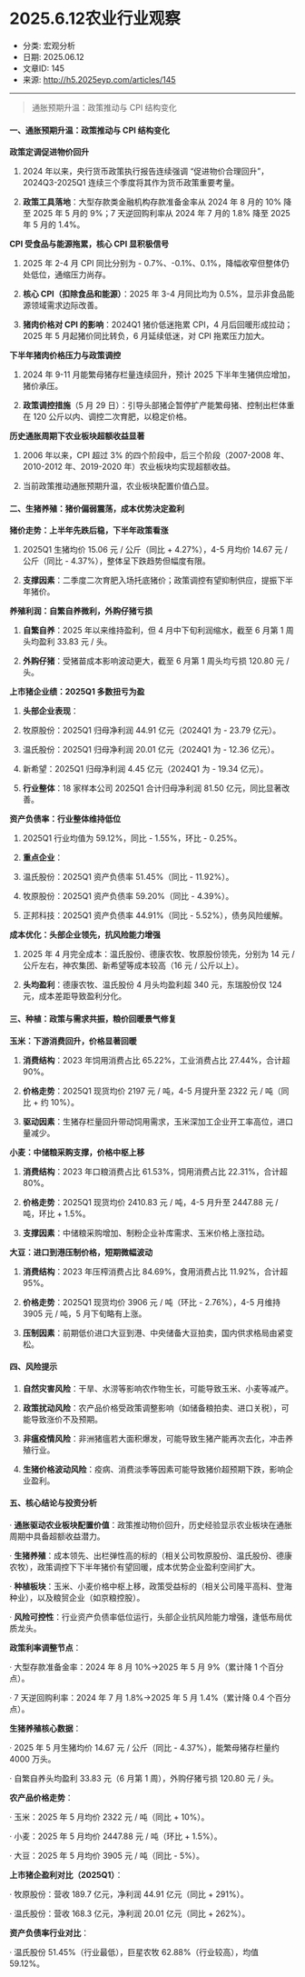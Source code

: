 # 2025.6.12农业行业观察

- 分类: 宏观分析
- 日期: 2025.06.12
- 文章ID: 145
- 来源: http://h5.2025eyp.com/articles/145

---

> 通胀预期升温：政策推动与 CPI 结构变化

#### **一、通胀预期升温：政策推动与 CPI 结构变化**

**政策定调促进物价回升**

1. 2024 年以来，央行货币政策执行报告连续强调 “促进物价合理回升”，2024Q3-2025Q1 连续三个季度将其作为货币政策重要考量。

2. **政策工具落地**：大型存款类金融机构存款准备金率从 2024 年 8 月的 10% 降至 2025 年 5 月的 9%；7 天逆回购利率从 2024 年 7 月的 1.8% 降至 2025 年 5 月的 1.4%。

**CPI 受食品与能源拖累，核心 CPI 显积极信号**

1. 2025 年 2-4 月 CPI 同比分别为 - 0.7%、-0.1%、0.1%，降幅收窄但整体仍处低位，通缩压力尚存。

2. **核心 CPI（扣除食品和能源）**：2025 年 3-4 月同比均为 0.5%，显示非食品能源领域需求边际改善。

3. **猪肉价格对 CPI 的影响**：2024Q1 猪价低迷拖累 CPI，4 月后回暖形成拉动；2025 年 5 月起猪价同比转负，6 月延续低迷，对 CPI 拖累压力加大。

**下半年猪肉价格压力与政策调控**

1. 2024 年 9-11 月能繁母猪存栏量连续回升，预计 2025 下半年生猪供应增加，猪价承压。

2. **政策调控措施**（5 月 29 日）：引导头部猪企暂停扩产能繁母猪、控制出栏体重在 120 公斤以内、调控二次育肥，以稳定价格。

**历史通胀周期下农业板块超额收益显著**

1. 2006 年以来，CPI 超过 3% 的四个阶段中，后三个阶段（2007-2008 年、2010-2012 年、2019-2020 年）农业板块均实现超额收益。

2. 当前政策推动通胀预期升温，农业板块配置价值凸显。

#### **二、生猪养殖：猪价偏弱震荡，成本优势决定盈利**

**猪价走势：上半年先跌后稳，下半年政策看涨**

1. 2025Q1 生猪均价 15.06 元 / 公斤（同比 + 4.27%），4-5 月均价 14.67 元 / 公斤（同比 - 4.37%），整体呈下跌趋势但幅度有限。

2. **支撑因素**：二季度二次育肥入场托底猪价；政策调控有望抑制供应，提振下半年猪价。

**养殖利润：自繁自养微利，外购仔猪亏损**

1. **自繁自养**：2025 年以来维持盈利，但 4 月中下旬利润缩水，截至 6 月第 1 周头均盈利 33.83 元 / 头。

2. **外购仔猪**：受猪苗成本影响波动更大，截至 6 月第 1 周头均亏损 120.80 元 / 头。

**上市猪企业绩：2025Q1 多数扭亏为盈**

1. **头部企业表现**：

1. 牧原股份：2025Q1 归母净利润 44.91 亿元（2024Q1 为 - 23.79 亿元）。

2. 温氏股份：2025Q1 归母净利润 20.01 亿元（2024Q1 为 - 12.36 亿元）。

3. 新希望：2025Q1 归母净利润 4.45 亿元（2024Q1 为 - 19.34 亿元）。

2. **行业整体**：18 家样本公司 2025Q1 合计归母净利润 81.50 亿元，同比显著改善。

**资产负债率：行业整体维持低位**

1. 2025Q1 行业均值为 59.12%，同比 - 1.55%，环比 - 0.25%。

2. **重点企业**：

1. 温氏股份：2025Q1 资产负债率 51.45%（同比 - 11.92%）。

2. 牧原股份：2025Q1 资产负债率 59.20%（同比 - 4.39%）。

3. 正邦科技：2025Q1 资产负债率 44.91%（同比 - 5.52%），债务风险缓解。

**成本优化：头部企业领先，抗风险能力增强**

1. 2025 年 4 月完全成本：温氏股份、德康农牧、牧原股份领先，分别为 14 元 / 公斤左右，神农集团、新希望等成本较高（16 元 / 公斤以上）。

2. **头均盈利**：德康农牧、温氏股份 4 月头均盈利超 340 元，东瑞股份仅 124 元，成本差距导致盈利分化。

#### **三、种植：政策与需求共振，粮价回暖景气修复**

**玉米：下游消费回升，价格显著回暖**

1. **消费结构**：2023 年饲用消费占比 65.22%，工业消费占比 27.44%，合计超 90%。

2. **价格走势**：2025Q1 现货均价 2197 元 / 吨，4-5 月提升至 2322 元 / 吨（同比 + 约 10%）。

3. **驱动因素**：生猪存栏量回升带动饲用需求，玉米深加工企业开工率高位，进口量减少。

**小麦：中储粮采购支撑，价格中枢上移**

1. **消费结构**：2023 年口粮消费占比 61.53%，饲用消费占比 22.31%，合计超 80%。

2. **价格走势**：2025Q1 现货均价 2410.83 元 / 吨，4-5 月升至 2447.88 元 / 吨，环比 + 1.5%。

3. **支撑因素**：中储粮采购增加、制粉企业补库需求、玉米价格上涨拉动。

**大豆：进口到港压制价格，短期微幅波动**

1. **消费结构**：2023 年压榨消费占比 84.69%，食用消费占比 11.92%，合计超 95%。

2. **价格走势**：2025Q1 现货均价 3906 元 / 吨（环比 - 2.76%），4-5 月维持 3905 元 / 吨，5 月下旬略有上涨。

3. **压制因素**：前期低价进口大豆到港、中央储备大豆拍卖，国内供求格局由紧变松。

#### **四、风险提示**

1. **自然灾害风险**：干旱、水涝等影响农作物生长，可能导致玉米、小麦等减产。

2. **政策扰动风险**：农产品价格受政策调整影响（如储备粮拍卖、进口关税），可能导致涨价不及预期。

3. **非瘟疫情风险**：非洲猪瘟若大面积爆发，可能导致生猪产能再次去化，冲击养殖行业。

4. **生猪价格波动风险**：疫病、消费淡季等因素可能导致猪价超预期下跌，影响企业盈利。

#### **五、核心结论与投资分析**

· **通胀驱动农业板块配置价值**：政策推动物价回升，历史经验显示农业板块在通胀周期中具备超额收益潜力。

· **生猪养殖**：成本领先、出栏弹性高的标的（相关公司牧原股份、温氏股份、德康农牧），政策调控下下半年猪价有望回暖，成本优势企业盈利空间扩大。

· **种植板块**：玉米、小麦价格中枢上移，政策受益标的（相关公司隆平高科、登海种业），以及粮贸企业（如京粮控股）。

· **风险可控性**：行业资产负债率低位运行，头部企业抗风险能力增强，逢低布局优质龙头。

**政策利率调整节点**：

· 大型存款准备金率：2024 年 8 月 10%→2025 年 5 月 9%（累计降 1 个百分点）。

· 7 天逆回购利率：2024 年 7 月 1.8%→2025 年 5 月 1.4%（累计降 0.4 个百分点）。

**生猪养殖核心数据**：

· 2025 年 5 月生猪均价 14.67 元 / 公斤（同比 - 4.37%），能繁母猪存栏量约 4000 万头。

· 自繁自养头均盈利 33.83 元（6 月第 1 周），外购仔猪亏损 120.80 元 / 头。

**农产品价格走势**：

· 玉米：2025 年 5 月均价 2322 元 / 吨（同比 + 10%）。

· 小麦：2025 年 5 月均价 2447.88 元 / 吨（环比 + 1.5%）。

· 大豆：2025 年 5 月均价 3905 元 / 吨（同比 - 5%）。

**上市猪企盈利对比（2025Q1）**：

· 牧原股份：营收 189.7 亿元，净利润 44.91 亿元（同比 + 291%）。

· 温氏股份：营收 168.3 亿元，净利润 20.01 亿元（同比 + 262%）。

**资产负债率行业对比**：

· 温氏股份 51.45%（行业最低），巨星农牧 62.88%（行业较高），均值 59.12%。
